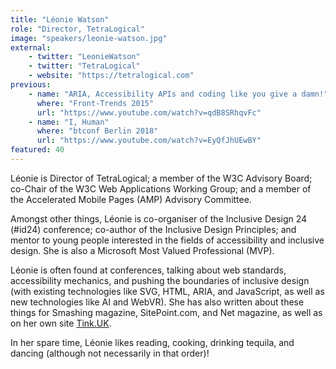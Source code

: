```yaml
---
title: "Léonie Watson"
role: "Director, TetraLogical"
image: "speakers/leonie-watson.jpg"
external:
    - twitter: "LeonieWatson"
    - twitter: "TetraLogical"
    - website: "https://tetralogical.com"
previous:
    - name: "ARIA, Accessibility APIs and coding like you give a damn!"
      where: "Front-Trends 2015"
      url: "https://www.youtube.com/watch?v=qdB8SRhqvFc"
    - name: "I, Human"
      where: "btconf Berlin 2018"
      url: "https://www.youtube.com/watch?v=EyQfJhUEwBY"
featured: 40
---
```

Léonie is Director of TetraLogical; a member of the W3C Advisory Board; co-Chair of the W3C Web Applications Working Group; and a member of the Accelerated Mobile Pages (AMP) Advisory Committee.

Amongst other things, Léonie is co-organiser of the Inclusive Design 24 (#id24) conference; co-author of the Inclusive Design Principles; and mentor to young people interested in the fields of accessibility and inclusive design. She is also a Microsoft Most Valued Professional (MVP).

Léonie is often found at conferences, talking about web standards, accessibility mechanics, and pushing the boundaries of inclusive design (with existing technologies like SVG, HTML, ARIA, and JavaScript, as well as new technologies like AI and WebVR). She has also written about these things for Smashing magazine, SitePoint.com, and Net magazine, as well as on her own site [Tink.UK](https://tink.uk/).

In her spare time, Léonie likes reading, cooking, drinking tequila, and dancing (although not necessarily in that order)!
